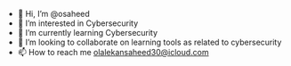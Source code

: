 - 👋 Hi, I’m @osaheed
- 👀 I’m interested in Cybersecurity
- 🌱 I’m currently learning Cybersecurity
- 💞️ I’m looking to collaborate on learning tools as related to cybersecurity
- 📫 How to reach me olalekansaheed30@icloud.com

<!---
osaheed/osaheed is a ✨ special ✨ repository because its `README.md` (this file) appears on your GitHub profile.
You can click the Preview link to take a look at your changes.
--->
